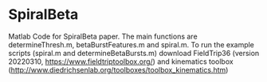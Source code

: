 # SpiralBeta

Matlab Code for SpiralBeta paper. The main functions are determineThresh.m, betaBurstFeatures.m and spiral.m. To run the example scripts (spiral.m and determineBetaBursts.m) download FieldTrip36 (version 20220310, https://www.fieldtriptoolbox.org/) and kinematics toolbox (http://www.diedrichsenlab.org/toolboxes/toolbox_kinematics.htm)

